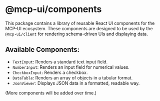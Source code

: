 # @mcp-ui/components

This package contains a library of reusable React UI components for the MCP-UI ecosystem. These components are designed to be used by the `@mcp-ui/client` for rendering schema-driven UIs and displaying data.

## Available Components:

- `TextInput`: Renders a standard text input field.
- `NumberInput`: Renders an input field for numerical values.
- `CheckboxInput`: Renders a checkbox.
- `DataTable`: Renders an array of objects in a tabular format.
- `JsonViewer`: Displays JSON data in a formatted, readable way.

(More components will be added over time.)
